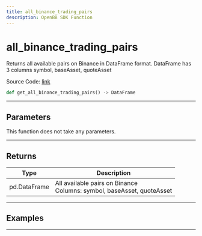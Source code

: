 ```yaml
---
title: all_binance_trading_pairs
description: OpenBB SDK Function
---
```


# all_binance_trading_pairs

Returns all available pairs on Binance in DataFrame format. DataFrame has 3 columns symbol, baseAsset, quoteAsset

Source Code: [link](https://github.com/OpenBB-finance/OpenBBTerminal/tree/main/openbb_terminal/cryptocurrency/due_diligence/binance_model.py#L58)

```python
def get_all_binance_trading_pairs() -> DataFrame
```
---

## Parameters

This function does not take any parameters.

---

## Returns

| Type | Description |
| ---- | ----------- |
| pd.DataFrame | All available pairs on Binance<br/>Columns: symbol, baseAsset, quoteAsset |

---

## Examples

---

